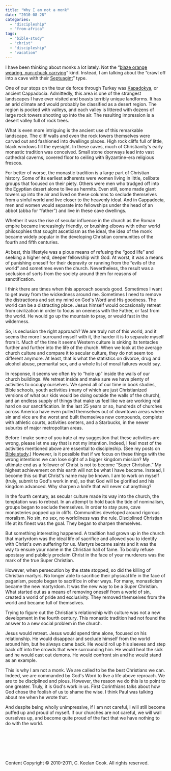 ```yaml
---
title: "Why I am not a monk"
date: "2010-08-28"
categories: 
  - "discipleship"
  - "from-africa"
tags: 
  - "bible-study"
  - "christ"
  - "discipleship"
  - "vacation"
---
```


I have been thinking about monks a lot lately. Not the “[blaze orange wearing, nun-chuck carrying](http://keelancook.files.wordpress.com/2010/08/e30b8-shaolinmonk.jpg)” kind. Instead, I am talking about the “crawl off into a cave with their [Septuagint](http://en.wikipedia.org/wiki/Septuagint)” type.

One of our stops on the tour de force through Turkey was [Kapadokya](http://www.google.com/images?hl=en&client=safari&rls=en&q=kapadokya&um=1&ie=UTF-8&source=og&sa=N&tab=wi&biw=1238&bih=640), or ancient Cappadocia. Admittedly, this area is one of the strangest landscapes I have ever visited and boasts terribly unique landforms. It has an arid climate and would probably be classified as a desert region. The region is pocked with valleys, and each valley is littered with dozens of large rock towers shooting up into the air. The resulting impression is a desert valley full of rock trees.

What is even more intriguing is the ancient use of this remarkable landscape. The cliff walls and even the rock towers themselves were carved out and fashioned into dwellings places. High rock cliffs full of little, black windows fill the eyesight. In these caves, much of Christianity's early monastic tradition was conceived. Small stone doorways lead into vast cathedral caverns, covered floor to ceiling with Byzantine-era religious frescos. 

For better of worse, the monastic tradition is a large part of Christian history. Some of its earliest adherents were women living in little, celibate groups that focused on their piety. Others were men who trudged off into the Egyptian desert alone to live as hermits. Even still, some made giant towers up into the air and lived on these columns to seclude themselves from a sinful world and live closer to the heavenly ideal. And in Cappadocia, men and women would separate into fellowships under the head of an abbot (abba for “father”) and live in these cave dwellings.

Whether it was the rise of secular influence in the church as the Roman empire became increasingly friendly, or brushing elbows with other world philosophies that sought asceticism as the ideal, the idea of the monk became widely popular in the developing Christian communities of the fourth and fifth centuries.

At best, this lifestyle was a pious means of refusing the “good life” and seeking a higher end, deeper fellowship with God. At worst, it was a means of punishing oneself for their depravity or running from the “evils of the world” and sometimes even the church. Nevertheless, the result was a seclusion of sorts from the society around them for reasons of sanctification.

I think there are times when this approach sounds good. Sometimes I want to get away from the wickedness around me. Sometimes I need to remove the distractions and set my mind on God's Word and His goodness. The world can be a distracting place. Jesus himself would occasionally retreat from civilization in order to focus on oneness with the Father, or fast from the world. He would go up the mountain to pray, or would fast in the wilderness.

So, is seclusion the right approach? We are truly not of this world, and it seems the more I surround myself with it, the harder it is to separate myself from it. Much of the time it seems Western culture is sinking its tentacles further and further into the life of the church. When we look at the average church culture and compare it to secular culture, they do not seem too different anymore. At least, that is what the statistics on divorce, drug and alcohol abuse, premarital sex, and a whole list of moral failures would say.

In response, it seems we often try to “hole up” inside the walls of our church buildings. We retreat inside and make sure we have plenty of activities to occupy ourselves. We spend all of our time in book studies, Bible schools, youth activities (many of which are just Christianized versions of what our kids would be doing outside the walls of the church), and an endless supply of things that make us feel like we are working real hard on our sanctification. In the last 25 years or so, hundreds of churches across America have even pulled themselves out of downtown areas where sin and vice are the worst and built themselves new compounds, complete with athletic courts, activities centers, and a Starbucks, in the newer suburbs of major metropolitan areas.

Before I make some of you irate at my suggestion that these activities are wrong, please let me say that is not my intention. Indeed, I feel most of the activities mentioned above are essential to discipleship. (See my posts on [Bible study](http://blog.keelancook.com/2010/06/what-happened-to-delighting-in-the-law-of-the-lord/ "What happened to delighting in the Law of the Lord?").) However, is it possible that if we focus on these things with the wrong intentions we can lose sight of a bigger kingdom mission? My ultimate end as a follower of Christ is not to become “Super Christian.” My highest achievement on this earth will not be what I have become. Instead, I become this so that Christ's name may be known. I am to work on myself (truly, submit to God's work in me), so that God will be glorified and his kingdom advanced. Why sharpen a knife that will never cut anything?

In the fourth century, as secular culture made its way into the church, the temptation was to retreat. In an attempt to hold back the tide of nominalism, groups began to seclude themselves. In order to stay pure, cave monasteries popped up in cliffs. Communities developed around rigorous moralism. No sin, no sex, no worldliness was the rule. Disciplined Christian life at its finest was the goal. They began to sharpen themselves.

But something interesting happened. A tradition had grown up in the church that martyrdom was the ideal life of sacrifice and allowed you to identify with Christ's own suffering for us. Martyrs became saints and it was the way to ensure your name in the Christian hall of fame. To boldly refuse apostasy and publicly proclaim Christ in the face of your murderers was the mark of the true Super Christian.

However, when persecution by the state stopped, so did the killing of Christian martyrs. No longer able to sacrifice their physical life in the face of paganism, people began to sacrifice in other ways. For many, monasticism became the new martyrdom. It was the new way to be a Super Christian. What started out as a means of removing oneself from a world of sin, created a world of pride and exclusivity. They removed themselves from the world and became full of themselves.

Trying to figure out the Christian's relationship with culture was not a new development in the fourth century. This monastic tradition had not found the answer to a new social problem in the church.

Jesus would retreat. Jesus would spend time alone, focused on his relationship. He would disappear and seclude himself from the world around him, but he always came back. He would roll up his sleeves and step back off into the crowds that were surrounding him. He would heal the sick and he would cast out demons. He would confront sin and he would stand as an example.

This is why I am not a monk. We are called to be the best Christians we can. Indeed, we are commanded by God's Word to live a life above reproach. We are to be disciplined and pious. However, the reason we do this is to point to one greater. Truly, it is God's work in us. First Corinthians talks about how God chose the foolish of us to shame the wise. I think Paul was talking about me when he wrote that.

And despite being wholly unimpressive, if I am not careful, I will still become puffed up and proud of myself. If our churches are not careful, we will wall ourselves up, and become quite proud of the fact that we have nothing to do with the world.

 

 

 

Content Copyright © 2010-2011, C. Keelan Cook. All rights reserved.
